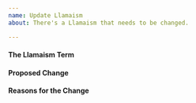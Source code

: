 ```yaml
---
name: Update Llamaism
about: There's a Llamaism that needs to be changed.

---
```


#### The Llamaism Term

#### Proposed Change

#### Reasons for the Change
